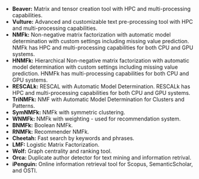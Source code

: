 - **Beaver:** Matrix and tensor creation tool with HPC and multi-processing capabilities.
- **Vulture:** Advanced and customizable text pre-processing tool with HPC and multi-processing capabilities.
- **NMFk:** Non-negative matrix factorization with automatic model determination with custom settings including missing value prediction. NMFk has HPC and multi-processing capabilities for both CPU and GPU systems.
- **HNMFk:** Hierarchical Non-negative matrix factorization with automatic model determination with custom settings including missing value prediction. HNMFk has multi-processing capabilities for both CPU and GPU systems.
- **RESCALk:** RESCAL with Automatic Model Determination. RESCALk has HPC and multi-processing capabilities for both CPU and GPU systems.
- **TriNMFk:** NMF with Automatic Model Determination for Clusters and Patterns. 
- **SymNMFk:** NMFk with symmetric clustering.
- **WNMFk:** NMFk with weighting - used for recommendation system.
- **BNMFk:** Boolean NMFk.
- **RNMFk:** Recommender NMFk.
- **Cheetah:** Fast search by keywords and phrases.
- **LMF:** Logistic Matrix Factorization.
- **Wolf:** Graph centrality and ranking tool.
- **Orca:** Duplicate author detector for text mining and information retrival.
- **iPenguin:** Online information retrieval tool for Scopus, SemanticScholar, and OSTI.
